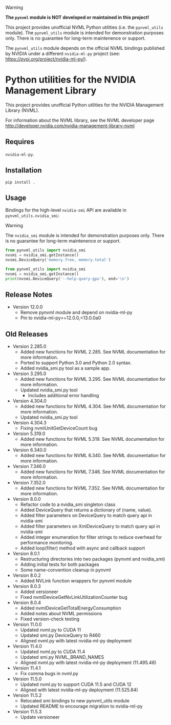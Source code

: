 > [!WARNING]
> 
> **The `pynvml` module is NOT developed or maintained in this project!**
> 
> This project provides unofficial NVML Python utilities (i.e. the `pynvml_utils` module).
> The `pynvml_utils` module is intended for demonstration purposes only.
> There is no guarantee for long-term maintenence or support.
>
> The `pynvml_utils` module depends on the official NVML bindings
> published by NVIDIA under a different `nvidia-ml-py` project
> (see: https://pypi.org/project/nvidia-ml-py/).
>


Python utilities for the NVIDIA Management Library
===============================================================

This project provides unofficial Python utilities for the
NVIDIA Management Library (NVML).

For information about the NVML library, see the NVML developer page
http://developer.nvidia.com/nvidia-management-library-nvml


Requires
--------
`nvidia-ml-py`.


Installation
------------

    pip install .

Usage
-----

Bindings for the high-level `nvidia-smi` API are available
in `pynvml_utils.nvidia_smi`:

> [!WARNING]
> The `nvidia_smi` module is intended for demonstration purposes only.
> There is no guarantee for long-term maintenence or support.

```python
from pynvml_utils import nvidia_smi
nvsmi = nvidia_smi.getInstance()
nvsmi.DeviceQuery('memory.free, memory.total')
```

```python
from pynvml_utils import nvidia_smi
nvsmi = nvidia_smi.getInstance()
print(nvsmi.DeviceQuery('--help-query-gpu'), end='\n')
```

Release Notes
-------------

-   Version 12.0.0
    - Remove pynvml module and depend on nvidia-ml-py
    - Pin to nvidia-ml-py>=12.0.0,<13.0.0a0


Old Releases
------------

-   Version 2.285.0
    - Added new functions for NVML 2.285.  See NVML documentation for more information.
    - Ported to support Python 3.0 and Python 2.0 syntax.
    - Added nvidia_smi.py tool as a sample app.
-   Version 3.295.0
    - Added new functions for NVML 3.295.  See NVML documentation for more information.
    - Updated nvidia_smi.py tool
      - Includes additional error handling
-   Version 4.304.0
    - Added new functions for NVML 4.304.  See NVML documentation for more information.
    - Updated nvidia_smi.py tool
-   Version 4.304.3
    - Fixing nvmlUnitGetDeviceCount bug
-   Version 5.319.0
    - Added new functions for NVML 5.319.  See NVML documentation for more information.
-   Version 6.340.0
    - Added new functions for NVML 6.340.  See NVML documentation for more information.
-   Version 7.346.0
    - Added new functions for NVML 7.346.  See NVML documentation for more information.
-   Version 7.352.0
    - Added new functions for NVML 7.352.  See NVML documentation for more information.
-   Version 8.0.0
    - Refactor code to a nvidia_smi singleton class
    - Added DeviceQuery that returns a dictionary of (name, value).
    - Added filter parameters on DeviceQuery to match query api in nvidia-smi
    - Added filter parameters on XmlDeviceQuery to match query api in nvidia-smi
    - Added integer enumeration for filter strings to reduce overhead for performance monitoring.
    - Added loop(filter) method with async and callback support
-   Version 8.0.1
    - Restructuring directories into two packages (pynvml and nvidia_smi)
    - Adding initial tests for both packages
    - Some name-convention cleanup in pynvml
-   Version 8.0.2
    - Added NVLink function wrappers for pynvml module
-   Version 8.0.3
    - Added versioneer
    - Fixed nvmlDeviceGetNvLinkUtilizationCounter bug
-   Version 8.0.4
    - Added nvmlDeviceGetTotalEnergyConsumption
    - Added notes about NVML permissions
    - Fixed version-check testing
-   Version 11.0.0
    - Updated nvml.py to CUDA 11
    - Updated smi.py DeviceQuery to R460
    - Aligned nvml.py with latest nvidia-ml-py deployment
-   Version 11.4.0
    - Updated nvml.py to CUDA 11.4
    - Updated smi.py NVML_BRAND_NAMES
    - Aligned nvml.py with latest nvidia-ml-py deployment (11.495.46)
-   Version 11.4.1
    - Fix comma bugs in nvml.py
-   Version 11.5.0
    - Updated nvml.py to support CUDA 11.5 and CUDA 12
    - Aligned with latest nvidia-ml-py deployment (11.525.84)
-   Version 11.5.2
    - Relocated smi bindings to new pynvml_utils module
    - Updated README to encourage migration to nvidia-ml-py
-   Version 11.5.3
    - Update versioneer
